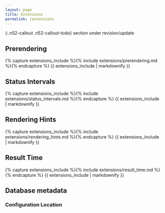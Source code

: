 ```yaml
---
layout: page
title: Extensions
permalink: /extensions
---
```


{:.n52-callout .n52-callout-todo}
section under revision/update


## Prerendering

{% capture extensions_include %}{% include extensions/prerendering.md %}{% endcapture %}
{{ extensions_include | markdownify }}

## Status Intervals

{% capture extensions_include %}{% include extensions/status_intervals.md %}{% endcapture %}
{{ extensions_include | markdownify }}

## Rendering Hints

{% capture extensions_include %}{% include extensions/rendering_hints.md %}{% endcapture %}
{{ extensions_include | markdownify }}


## Result Time

{% capture extensions_include %}{% include extensions/result_time.md %}{% endcapture %}
{{ extensions_include | markdownify }}


## Database metadata

### Configuration Location
